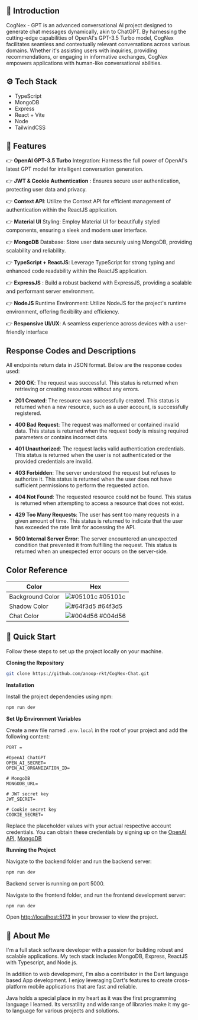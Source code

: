
## <a name="introduction">🤖 Introduction</a>

CogNex - GPT is an advanced conversational AI project designed to generate chat messages dynamically, akin to ChatGPT. By harnessing the cutting-edge capabilities of OpenAI's GPT-3.5 Turbo model, CogNex facilitates seamless and contextually relevant conversations across various domains. Whether it's assisting users with inquiries, providing recommendations, or engaging in informative exchanges, CogNex empowers applications with human-like conversational abilities.

## <a name="tech-stack">⚙️ Tech Stack</a>

- TypeScript
- MongoDB
- Express
- React + Vite
- Node
- TailwindCSS 

## <a name="features">🔋 Features</a>

👉 **OpenAI GPT-3.5 Turbo** Integration: Harness the full power of OpenAI's latest GPT model for intelligent conversation generation.

👉 **JWT & Cookie Authentication** : Ensures secure user authentication, protecting user data and privacy.

👉 **Context API**: Utilize the Context API for efficient management of authentication within the ReactJS application.

👉 **Material UI** Styling: Employ Material UI for beautifully styled components, ensuring a sleek and modern user interface.

👉 **MongoDB** Database: Store user data securely using MongoDB, providing scalability and reliability.

👉 **TypeScript + ReactJS**: Leverage TypeScript for strong typing and enhanced code readability within the ReactJS application.

👉 **ExpressJS** : Build a robust backend with ExpressJS, providing a scalable and performant server environment.

👉 **NodeJS** Runtime Environment: Utilize NodeJS for the project's runtime environment, offering flexibility and efficiency.

👉 **Responsive UI/UX**: A seamless experience across devices with a user-friendly interface


## Response Codes and Descriptions

All endpoints return data in JSON format. Below are the response codes used:

- **200 OK**: The request was successful. This status is returned when retrieving or creating resources without any errors.

- **201 Created**: The resource was successfully created. This status is returned when a new resource, such as a user account, is successfully registered.

- **400 Bad Request**: The request was malformed or contained invalid data. This status is returned when the request body is missing required parameters or contains incorrect data.

- **401 Unauthorized**: The request lacks valid authentication credentials. This status is returned when the user is not authenticated or the provided credentials are invalid.

- **403 Forbidden**: The server understood the request but refuses to authorize it. This status is returned when the user does not have sufficient permissions to perform the requested action.

- **404 Not Found**: The requested resource could not be found. This status is returned when attempting to access a resource that does not exist.

- **429 Too Many Requests**: The user has sent too many requests in a given amount of time. This status is returned to indicate that the user has exceeded the rate limit for accessing the API.

- **500 Internal Server Error**: The server encountered an unexpected condition that prevented it from fulfilling the request. This status is returned when an unexpected error occurs on the server-side.

## Color Reference

| Color             | Hex                                                                |
| ----------------- | ------------------------------------------------------------------ |
| Background Color | ![#05101c](https://via.placeholder.com/10/05101c?text=+) #05101c |
| Shadow Color | ![#64f3d5](https://via.placeholder.com/10/64f3d5?text=+) #64f3d5 |
| Chat Color | ![#004d56](https://via.placeholder.com/10/004d56?text=+) #004d56 |


## <a name="quick-start">🤸 Quick Start</a>

Follow these steps to set up the project locally on your machine.

**Cloning the Repository**

```bash
git clone https://github.com/anoop-rkt/CogNex-Chat.git
```

**Installation**

Install the project dependencies using npm:

```bash
npm run dev
```

**Set Up Environment Variables**

Create a new file named `.env.local` in the root of your project and add the following content:

```env
PORT =

#OpenAI ChatGPT 
OPEN_AI_SECRET=
OPEN_AI_ORGANIZATION_ID=

# MongoDB
MONGODB_URL=

# JWT secret key
JWT_SECRET=

# Cookie secret key
COOKIE_SECRET=
```

Replace the placeholder values with your actual respective account credentials. You can obtain these credentials by signing up on the [OpenAI API](https://platform.openai.com/), [MongoDB](https://www.mongodb.com/)

**Running the Project**

Navigate to the backend folder and run the backend server:
```bash
npm run dev
```
Backend server is running on port 5000. 

Navigate to the frontend folder, and run the frontend development server:
```bash
npm run dev
```

Open [http://localhost:5173](http://localhost:5173/) in your browser to view the project.


## 🚀 About Me
I'm a full stack software developer with a passion for building robust and scalable applications. My tech stack includes MongoDB, Express, ReactJS with Typescript, and Node.js.

In addition to web development, I'm also a contributor in the Dart language based App development. I enjoy leveraging Dart's features to create cross-platform mobile applications that are fast and reliable.

Java holds a special place in my heart as it was the first programming language I learned. Its versatility and wide range of libraries make it my go-to language for various projects and solutions.


